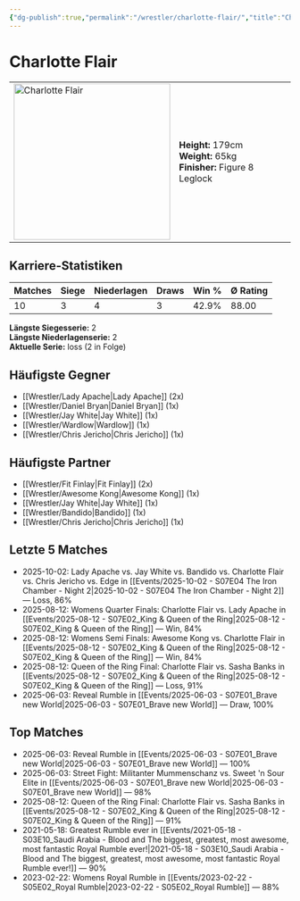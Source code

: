 ```yaml
---
{"dg-publish":true,"permalink":"/wrestler/charlotte-flair/","title":"Charlotte Flair","tags":["wrestler"],"noteIcon":""}
---
```



# Charlotte Flair

<table>
        <tr>
        <td><img src="https://github.com/CptSpaulding1980/choke-slam-wrestling/releases/download/images/Charlotte_Flair.png" width="280" alt="Charlotte Flair"></td>
        <td>
        <b>Height:</b> 179cm<br>
        <b>Weight:</b> 65kg<br>
        <b>Finisher:</b> Figure 8 Leglock<br>
        </td>
        </tr>
        </table>
        

## Karriere-Statistiken

| Matches | Siege | Niederlagen | Draws | Win % | Ø Rating |
|---------|-------|-------------|-------|-------|-----------|
| 10 | 3 | 4 | 3 | 42.9% | 88.00 |

**Längste Siegesserie:** 2<br>**Längste Niederlagenserie:** 2<br>**Aktuelle Serie:** loss (2 in Folge)


## Häufigste Gegner
- [[Wrestler/Lady Apache\|Lady Apache]] (2x)
- [[Wrestler/Daniel Bryan\|Daniel Bryan]] (1x)
- [[Wrestler/Jay White\|Jay White]] (1x)
- [[Wrestler/Wardlow\|Wardlow]] (1x)
- [[Wrestler/Chris Jericho\|Chris Jericho]] (1x)

## Häufigste Partner
- [[Wrestler/Fit Finlay\|Fit Finlay]] (2x)
- [[Wrestler/Awesome Kong\|Awesome Kong]] (1x)
- [[Wrestler/Jay White\|Jay White]] (1x)
- [[Wrestler/Bandido\|Bandido]] (1x)
- [[Wrestler/Chris Jericho\|Chris Jericho]] (1x)

## Letzte 5 Matches
- 2025-10-02: Lady Apache vs. Jay White vs. Bandido vs. Charlotte Flair vs. Chris Jericho vs. Edge in [[Events/2025-10-02 - S07E04 The Iron Chamber - Night 2\|2025-10-02 - S07E04 The Iron Chamber - Night 2]] — Loss, 86%
- 2025-08-12: Womens Quarter Finals: Charlotte Flair vs. Lady Apache in [[Events/2025-08-12 - S07E02_King & Queen of the Ring\|2025-08-12 - S07E02_King & Queen of the Ring]] — Win, 84%
- 2025-08-12: Womens Semi Finals: Awesome Kong vs. Charlotte Flair in [[Events/2025-08-12 - S07E02_King & Queen of the Ring\|2025-08-12 - S07E02_King & Queen of the Ring]] — Win, 84%
- 2025-08-12: Queen of the Ring Final: Charlotte Flair vs. Sasha Banks in [[Events/2025-08-12 - S07E02_King & Queen of the Ring\|2025-08-12 - S07E02_King & Queen of the Ring]] — Loss, 91%
- 2025-06-03: Reveal Rumble in [[Events/2025-06-03 - S07E01_Brave new World\|2025-06-03 - S07E01_Brave new World]] — Draw, 100%

## Top Matches
- 2025-06-03: Reveal Rumble in [[Events/2025-06-03 - S07E01_Brave new World\|2025-06-03 - S07E01_Brave new World]] — 100%
- 2025-06-03: Street Fight: Militanter Mummenschanz vs. Sweet 'n Sour Elite in [[Events/2025-06-03 - S07E01_Brave new World\|2025-06-03 - S07E01_Brave new World]] — 98%
- 2025-08-12: Queen of the Ring Final: Charlotte Flair vs. Sasha Banks in [[Events/2025-08-12 - S07E02_King & Queen of the Ring\|2025-08-12 - S07E02_King & Queen of the Ring]] — 91%
- 2021-05-18: Greatest Rumble ever in [[Events/2021-05-18 - S03E10_Saudi Arabia - Blood and The biggest, greatest, most awesome, most fantastic Royal Rumble ever!\|2021-05-18 - S03E10_Saudi Arabia - Blood and The biggest, greatest, most awesome, most fantastic Royal Rumble ever!]] — 90%
- 2023-02-22: Womens Royal Rumble in [[Events/2023-02-22 - S05E02_Royal Rumble\|2023-02-22 - S05E02_Royal Rumble]] — 88%
